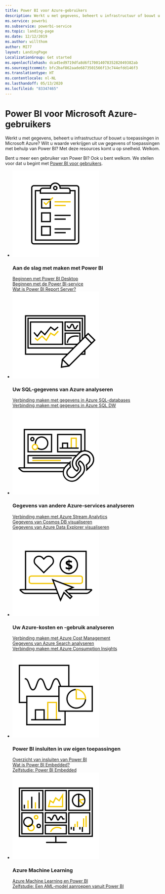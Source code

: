 ```yaml
---
title: Power BI voor Azure-gebruikers
description: Werkt u met gegevens, beheert u infrastructuur of bouwt u toepassingen in Microsoft Azure?
ms.service: powerbi
ms.subservice: powerbi-service
ms.topic: landing-page
ms.date: 12/12/2019
ms.author: willthom
author: MI77
layout: LandingPage
LocalizationGroup: Get started
ms.openlocfilehash: dca45ed9719dfa8d6f17001407835282049382ab
ms.sourcegitcommit: bfc2baf862aade6873501566f13c744efdd146f3
ms.translationtype: HT
ms.contentlocale: nl-NL
ms.lasthandoff: 05/13/2020
ms.locfileid: "83347465"
---
```

# <a name="power-bi-for-microsoft-azure-users"></a>Power BI voor Microsoft Azure-gebruikers 

Werkt u met gegevens, beheert u infrastructuur of bouwt u toepassingen in Microsoft Azure? Wilt u waarde verkrijgen uit uw gegevens of toepassingen met behulp van Power BI? Met deze resources komt u op snelheid. Welkom.

Bent u meer een gebruiker van Power BI? Ook u bent welkom. We stellen voor dat u begint met [Power BI voor gebruikers](../consumer/index.yml).

<ul class="panelContent cardsF"> 
            <li> 
                  <div class="cardSize"> 
                        <div class="cardPadding"> 
                              <div class="card"> 
                                    <div class="cardImageOuter">
                                          <div class="cardImage">
                                                <img alt="Get started creating with Power BI" src="media/power-bi-creator-landing/power-bi-designer-get-started.svg" data-linktype="relative-path">
                                          </div>
                                    </div>
                                    <div class="cardText"> 
                                          <h3>Aan de slag met maken met Power BI</h3> 
                                          <p></p>
                                               <a href="../fundamentals/desktop-what-is-desktop.md">Beginnen met Power BI Desktop</a><br/> 
                                               <a href="../fundamentals/power-bi-overview.md">Beginnen met de Power BI-service</a><br/> 
                                               <a href="../report-server/get-started.md">Wat is Power BI Report Server?</a>
                                    </div> 
                              </div> 
                        </div> 
                  </div> 
            </li>
            <li> 
                  <div class="cardSize"> 
                        <div class="cardPadding"> 
                              <div class="card"> 
                                    <div class="cardImageOuter">
                                          <div class="cardImage">
                                                <img alt="Analyze your SQL data from Azure" src="media/power-bi-creator-landing/power-bi-designer-transform-shape-data.svg" data-linktype="relative-path">
                                          </div>
                                    </div>
                                    <div class="cardText"> 
                                          <h3>Uw SQL-gegevens van Azure analyseren</h3> 
                                          <p></p>
                                                <a href="service-azure-sql-database-with-direct-connect.md">Verbinding maken met gegevens in Azure SQL-databases</a><br/> 
                                                <a href="service-azure-sql-data-warehouse-with-direct-connect.md">Verbinding maken met gegevens in Azure SQL DW</a> 
                                    </div> 
                              </div> 
                        </div> 
                  </div> 
            </li>
            <li> 
                  <div class="cardSize"> 
                        <div class="cardPadding"> 
                              <div class="card"> 
                                    <div class="cardImageOuter">
                                          <div class="cardImage">
                                                <img alt="Analyze data from other Azure services" src="media/power-bi-creator-landing/power-bi-designer-connect-data.svg" data-linktype="relative-path">
                                          </div>
                                    </div>
                                    <div class="cardText"> 
                                          <h3>Gegevens van andere Azure-services analyseren</h3> 
                                          <p></p>
                                                <a href="https://docs.microsoft.com/azure/stream-analytics/stream-analytics-power-bi-dashboard">Verbinding maken met Azure Stream Analytics</a><br/> 
                                                <a href="https://docs.microsoft.com/azure/cosmos-db/powerbi-visualize">Gegevens van Cosmos DB visualiseren</a><br/> 
                                                <a href="https://docs.microsoft.com/azure/data-explorer/visualize-power-bi">Gegevens van Azure Data Explorer visualiseren</a>
                                    </div> 
                              </div> 
                        </div> 
                  </div> 
            </li>
            <li> 
                  <div class="cardSize"> 
                        <div class="cardPadding"> 
                              <div class="card"> 
                                    <div class="cardImageOuter">
                                          <div class="cardImage">
                                                <img alt="Analyze your Azure costs and usage" src="media/power-bi-creator-landing/power-bi-designer-licensing.svg" data-linktype="relative-path">
                                          </div>
                                    </div>
                                    <div class="cardText"> 
                                          <h3>Uw Azure-kosten en -gebruik analyseren</h3> 
                                          <p></p>
                                                <a href="desktop-connect-azure-cost-management.md">Verbinding maken met Azure Cost Management</a><br/> 
                                                <a href="service-connect-to-azure-search.md">Gegevens van Azure Search analyseren</a><br/> 
                                                <a href="desktop-connect-azure-consumption-insights.md">Verbinding maken met Azure Consumption Insights</a>
                                    </div> 
                              </div> 
                        </div> 
                  </div> 
            </li>
            <li> 
                  <div class="cardSize"> 
                        <div class="cardPadding"> 
                              <div class="card"> 
                                    <div class="cardImageOuter">
                                          <div class="cardImage">
                                                <img alt="Embedding Power BI in your own applications" src="media/power-bi-creator-landing/power-bi-designer-modeling-data-relationships.svg" data-linktype="relative-path">
                                          </div>
                                    </div>
                                    <div class="cardText"> 
                                          <h3>Power BI insluiten in uw eigen toepassingen</h3> 
                                          <p></p>
                                                <a href="../developer/embedded/embedding.md">Overzicht van insluiten van Power BI</a><br/>
                                                <a href="../developer/embedded/azure-pbie-what-is-power-bi-embedded.md">Wat is Power BI Embedded?</a><br/> 
                                                <a href="../developer/embedded/embed-sample-for-customers.md">Zelfstudie: Power BI Embedded </a> 
                                    </div> 
                              </div> 
                        </div> 
                  </div> 
            </li>
            <li> 
                  <div class="cardSize"> 
                        <div class="cardPadding"> 
                              <div class="card"> 
                                    <div class="cardImageOuter">
                                          <div class="cardImage">
                                                <img alt="Azure Machine Learning" src="media/power-bi-creator-landing/power-bi-designer-create-reports-visuals-dashboards.svg" data-linktype="relative-path">
                                          </div>
                                    </div>
                                    <div class="cardText"> 
                                          <h3>Azure Machine Learning</h3> 
                                          <p></p>
                                                <a href="../transform-model/service-machine-learning-integration.md">Azure Machine Learning en Power BI</a><br/> 
                                                <a href="service-tutorial-invoke-machine-learning-model.md">Zelfstudie: Een AML-model aanroepen vanuit Power BI</a><br/> 
                                    </div> 
                              </div> 
                        </div> 
                  </div> 
            </li>
</ul>
